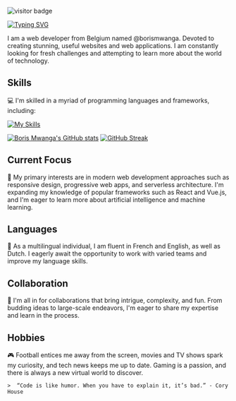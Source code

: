 ![visitor badge](https://visitor-badge.laobi.icu/badge?page_id=borismwanga.borismwanga)

[![Typing SVG](https://readme-typing-svg.demolab.com?font=Fira+Code&pause=1000&width=435&lines=Hello+there+%F0%9F%91%8B+It's+Boris)](https://git.io/typing-svg)

I am a web developer from Belgium named @borismwanga. Devoted to creating stunning, useful websites and web applications. I am constantly looking for fresh challenges and attempting to learn more about the world of technology.

## Skills

💻 I'm skilled in a myriad of programming languages and frameworks, including:

[![My Skills](https://skillicons.dev/icons?i=ruby,rails,js,html,css,wasm,jquery,typescript,react,vue,mongodb,git,github,vscode,webflow,bash,discord,postman,py,postgres,heroku,figma,vite,vim,netlify,nodejs,bootstrap,powershell,threejs)](https://skillicons.dev)

[![Boris Mwanga's GitHub stats](https://github-readme-stats.vercel.app/api?username=borismwanga&show_icons=true&theme=radical)](https://github.com/borismwanga/github-readme-stats)
[![GitHub Streak](https://streak-stats.demolab.com?user=borismwanga&theme=radical&hide_current_streak=true)](https://git.io/streak-stats)
## Current Focus

🌱 My primary interests are in modern web development approaches such as responsive design, progressive web apps, and serverless architecture. I'm expanding my knowledge of popular frameworks such as React and Vue.js, and I'm eager to learn more about artificial intelligence and machine learning.

## Languages

💬 As a multilingual individual, I am fluent in French and English, as well as Dutch. I eagerly await the opportunity to work with varied teams and improve my language skills.

## Collaboration

💞️ I'm all in for collaborations that bring intrigue, complexity, and fun. From budding ideas to large-scale endeavors, I'm eager to share my expertise and learn in the process.

## Hobbies

🎮 Football entices me away from the screen, movies and TV shows spark my curiosity, and tech news keeps me up to date. Gaming is a passion, and there is always a new virtual world to discover.


```
>  “Code is like humor. When you have to explain it, it’s bad.” - Cory House
```

<!---
borismwanga/borismwanga is a ✨ special ✨ repository because its `README.md` (this file) appears on your GitHub profile.
You can click the Preview link to take a look at your changes.
--->
